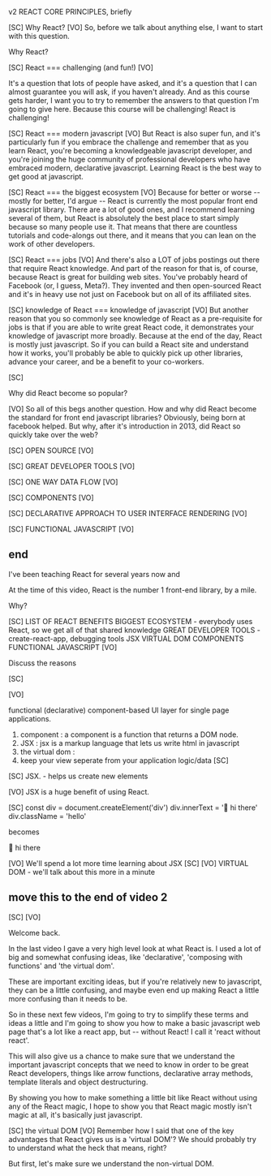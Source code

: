 v2 REACT CORE PRINCIPLES, briefly

[SC]
Why React?
[VO]
So, before we talk about anything else, I want to start with this question.

Why React?

[SC]
React === challenging (and fun!)
[VO]

It's a question that lots of people have asked, and it's a question that I can almost guarantee you will ask, if you haven't already. And as this course gets harder, I want you to try to remember the answers to that question I'm going to give here. Because this course will be challenging! React is challenging!

[SC]
React === modern javascript
[VO]
But React is also super fun, and it's particularly fun if you embrace the challenge and remember that as you learn React, you're becoming a knowledgeable javascript developer, and you're joining the huge community of professional developers who have embraced modern, declarative javascript. Learning React is the best way to get good at javascript.

[SC]
React === the biggest ecosystem
[VO]
Because for better or worse -- mostly for better, I'd argue -- React is currently the most popular front end javascript library. There are a lot of good ones, and I recommend learning several of them, but React is absolutely the best place to start simply because so many people use it. That means that there are countless tutorials and code-alongs out there, and it means that you can lean on the work of other developers.

[SC]
React === jobs
[VO]
And there's also a LOT of jobs postings out there that require React knowledge. And part of the reason for that is, of course, because React is great for building web sites. You've probably heard of Facebook (or, I guess, Meta?). They invented and then open-sourced React and it's in heavy use not just on Facebook but on all of its affiliated sites.

[SC]
knowledge of React === knowledge of javascript
[VO]
But another reason that you so commonly see knowledge of React as a pre-requisite for jobs is that if you are able to write great React code, it demonstrates your knowledge of javascript more broadly. Because at the end of the day, React is mostly just javascript. So if you can build a React site and understand how it works, you'll probably be able to quickly pick up other libraries, advance your career, and be a benefit to your co-workers.

[SC]

Why did React become so popular?

[VO]
So all of this begs another question. How and why did React become the standard for front end javascript libraries? Obviously, being born at facebook helped. But why, after it's introduction in 2013, did React so quickly take over the web?

[SC]
OPEN SOURCE
[VO]

[SC]
GREAT DEVELOPER TOOLS
[VO]

[SC]
ONE WAY DATA FLOW
[VO]

[SC]
COMPONENTS
[VO]

[SC]
DECLARATIVE APPROACH TO USER INTERFACE RENDERING
[VO]

[SC]
FUNCTIONAL JAVASCRIPT
[VO]

## end

I've been teaching React for several years now and

At the time of this video, React is the number 1 front-end library, by a mile.

Why?

[SC]
LIST OF REACT BENEFITS
BIGGEST ECOSYSTEM - everybody uses React, so we get all of that shared knowledge
GREAT DEVELOPER TOOLS - create-react-app, debugging tools
JSX
VIRTUAL DOM
COMPONENTS
FUNCTIONAL JAVASCRIPT
[VO]

Discuss the reasons

[SC]

[VO]

functional (declarative) component-based UI layer for single page applications.

1. component : a component is a function that returns a DOM node.
2. JSX : jsx is a markup language that lets us write html in javascript
3. the virtual dom :
4. keep your view seperate from your application logic/data
   [SC]

[SC]
JSX. - helps us create new elements

[VO]
JSX is a huge benefit of using React.

[SC]
const div = document.createElement('div')
div.innerText = '👋 hi there'
div.className = 'hello'

becomes

<div className='hello'>👋 hi there</div>

[VO]
We'll spend a lot more time learning about JSX
[SC]
[VO]
VIRTUAL DOM - we'll talk about this more in a minute

## move this to the end of video 2

[SC]
[VO]

Welcome back.

In the last video I gave a very high level look at what React is. I used a lot of big and somewhat confusing ideas, like 'declarative', 'composing with functions' and 'the virtual dom'.

These are important exciting ideas, but if you're relatively new to javascript, they can be a little confusing, and maybe even end up making React a little more confusing than it needs to be.

So in these next few videos, I'm going to try to simplify these terms and ideas a little and I'm going to show you how to make a basic javascript web page that's a lot like a react app, but -- without React! I call it 'react without react'.

This will also give us a chance to make sure that we understand the important javascript concepts that we need to know in order to be great React developers, things like arrow functions, declarative array methods, template literals and object destructuring.

By showing you how to make something a little bit like React without using any of the React magic, I hope to show you that React magic mostly isn't magic at all, it's basically just javascript.

[SC]
the virtual DOM
[VO]
Remember how I said that one of the key advantages that React gives us is a 'virtual DOM'? We should probably try to understand what the heck that means, right?

But first, let's make sure we understand the non-virtual DOM.
